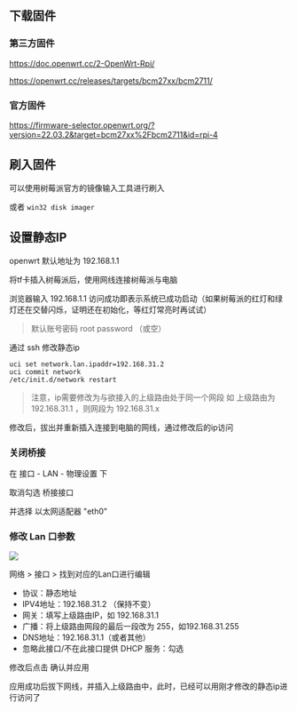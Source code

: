 ## 下载固件

### 第三方固件

https://doc.openwrt.cc/2-OpenWrt-Rpi/

https://openwrt.cc/releases/targets/bcm27xx/bcm2711/

### 官方固件

https://firmware-selector.openwrt.org/?version=22.03.2&target=bcm27xx%2Fbcm2711&id=rpi-4

## 刷入固件

可以使用树莓派官方的镜像输入工具进行刷入

或者 `win32 disk imager`

## 设置静态IP

openwrt 默认地址为 192.168.1.1

将tf卡插入树莓派后，使用网线连接树莓派与电脑

浏览器输入 192.168.1.1 访问成功即表示系统已成功启动（如果树莓派的红灯和绿灯还在交替闪烁，证明还在初始化，等红灯常亮时再试试）

> 默认账号密码
> root
> password （或空）

通过 ssh 修改静态ip

```shell
uci set network.lan.ipaddr=192.168.31.2
uci commit network  
/etc/init.d/network restart
```

> 注意，ip需要修改为与欲接入的上级路由处于同一个网段
> 如 上级路由为 192.168.31.1 ，则网段为 192.168.31.x

修改后，拔出并重新插入连接到电脑的网线，通过修改后的ip访问

### 关闭桥接

在 接口 - LAN - 物理设置 下

取消勾选 桥接接口

并选择 以太网适配器 "eth0"

### 修改 Lan 口参数

![](Pasted%20image%2020221217224516.png)

网络 > 接口 > 找到对应的Lan口进行编辑

- 协议：静态地址
- IPV4地址：192.168.31.2 （保持不变）
- 网关：填写上级路由IP，如 192.168.31.1
- 广播：将上级路由网段的最后一段改为 255，如192.168.31.255
- DNS地址：192.168.31.1（或者其他）
- 忽略此接口/不在此接口提供 DHCP 服务：勾选

修改后点击 确认并应用

应用成功后拔下网线，并插入上级路由中，此时，已经可以用刚才修改的静态ip进行访问了